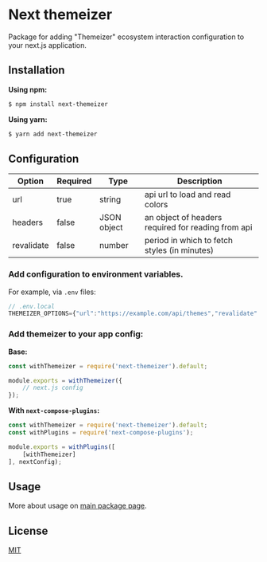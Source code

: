 # Next themeizer
Package for adding "Themeizer" ecosystem interaction configuration to your next.js application.

## Installation

**Using npm:**
```bash
$ npm install next-themeizer
```

**Using yarn:**
```bash
$ yarn add next-themeizer
```

## Configuration

| Option | Required | Type | Description |
| ------ | -------- | ---- | ----------- |
| url    | true     | string | api url to load and read colors |
| headers | false | JSON object | an object of headers required for reading from api |
| revalidate | false | number | period in which to fetch styles (in minutes) |

### Add configuration to environment variables.
For example, via `.env` files:
```js
// .env.local
THEMEIZER_OPTIONS={"url":"https://example.com/api/themes","revalidate":0.1,"headers":{"token":"example-token"}}
```

### Add themeizer to your app config:

**Base:**
```js
const withThemeizer = require('next-themeizer').default;

module.exports = withThemeizer({
    // next.js config
});
```

**With `next-compose-plugins`:**
```js
const withThemeizer = require('next-themeizer').default;
const withPlugins = require('next-compose-plugins');

module.exports = withPlugins([
    [withThemeizer]
], nextConfig);
```

## Usage
More about usage on [main package page](https://www.npmjs.com/package/themeizer).

## License

[MIT](https://github.com/vordgi/themeizer/blob/main/LICENSE)